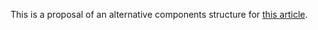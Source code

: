 This is a proposal of an alternative components structure for [this article](https://medium.com/swlh/when-an-interface-depends-on-another-interface-in-go-a32d988cd21e). 
